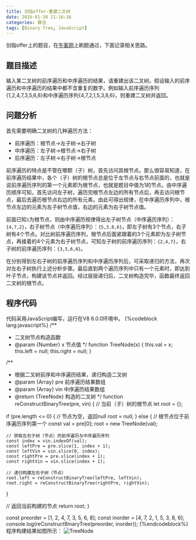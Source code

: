```yaml
---
title: 剑指offer-重建二叉树
date: 2016-01-30 21:16:16
categories: 算法
tags: [Binary Tree, JavaScript]
---
```

剑指offer上的题目，在[牛客网](https://www.nowcoder.com/)上刷题通过，下面记录相关思路。

## 题目描述
输入某二叉树的前序遍历和中序遍历的结果，请重建出该二叉树。假设输入的前序遍历和中序遍历的结果中都不含重复的数字。例如输入前序遍历序列{1,2,4,7,3,5,6,8}和中序遍历序列{4,7,2,1,5,3,8,6}，则重建二叉树并返回。

## 问题分析
首先需要明确二叉树的几种遍历方法：
- 前序遍历：根节点->左子树->右子树
- 中序遍历：左子树->根节点->右子树
- 后序遍历：左子树->右子树->根节点

前序遍历的特点是不管在哪颗（子）树，首先访问其根节点。那么很容易知道，在前序遍历结果中，各个（子）树的根节点总是位于左节点与右节点前面的，也就是说前序遍历序列的第一个元素即为根节点，也就是题目中值为1的节点。由中序遍历顺序可知，首先访问左子树，遍历完根节点左边的所有节点后，再去访问根节点，最后去遍历根节点右边的所有元素。由此可得出规律，在中序遍历序列中，根节点左边的元素为左子树节点值，右边的元素为右子树节点值。

前面已知`1`为根节点，则由中序遍历规律得出左子树节点（中序遍历序列）：`{4,7,2}`，右子树节点（中序遍历序列）：`{5,3,8,6}`，即左子树有3个节点，右子树有4个节点。对比树前序遍历序列，根节点后面紧跟着的3个元素即为左子树节点，再接着的4个元素为右子树节点，可知左子树的前序遍历序列：`{2,4,7}`，右子树的前序遍历序列：`{3,5,6,8}`。

在分别得到左右子树的前序遍历序列和中序遍历序列后，可采取递归的方法，再次对左右子树执行上述分析步骤。最后直到两个遍历序列中只有一个元素时，即达到叶子节点，构建该节点并返回。经过层层递归后，二叉树构造完毕，函数最终返回二叉树的根节点。
<!--more-->
## 程序代码
代码采用JavaScript编写，运行在V8 6.0.0环境中。
{%codeblock lang:javascript%}
/**
 * 二叉树节点构造函数
 * @param {Number} x 节点值
 */
function TreeNode(x) {
  this.val = x;
  this.left = null;
  this.right = null;
}

/**
 * 根据二叉树前序和中序遍历结果，递归构造二叉树
 * @param  {Array}    pre 前序遍历结果数组
 * @param  {Array}    vin 中序遍历结果数组
 * @return {TreeNode}     构造的二叉树
 */
function reConstructBinaryTree(pre, vin) {
  // 当前（子）树的根节点
  let root = {};

  if (pre.length <= 0) {
    // 节点为空，返回null
    root = null;
  } else {
    // 根节点位于前序遍历序列第一个
    const val = pre[0];
    root = new TreeNode(val);

    // 获取左右子树（节点）的前序遍历与中序遍历序列
    const index = vin.indexOf(val);
    const leftPre = pre.slice(1, index + 1);
    const leftVin = vin.slice(0, index);
    const rightPre = pre.slice(index + 1);
    const rightVin = vin.slice(index + 1);

    // 递归构建左右子树（节点）
    root.left = reConstructBinaryTree(leftPre, leftVin);
    root.right = reConstructBinaryTree(rightPre, rightVin);
  }

  // 返回当前构建的节点
  return root;
}

const preorder = [1, 2, 4, 7, 3, 5, 6, 8];
const inorder = [4, 7, 2, 1, 5, 3, 8, 6];
console.log(reConstructBinaryTree(preorder, inorder));
{%endcodeblock%}
程序构建结果如图所示：
![TreeNode](http://7xs1tt.com1.z0.glb.clouddn.com//blog/%E5%89%91%E6%8C%87offer-%E9%87%8D%E5%BB%BA%E4%BA%8C%E5%8F%89%E6%A0%91/pic1.PNG)